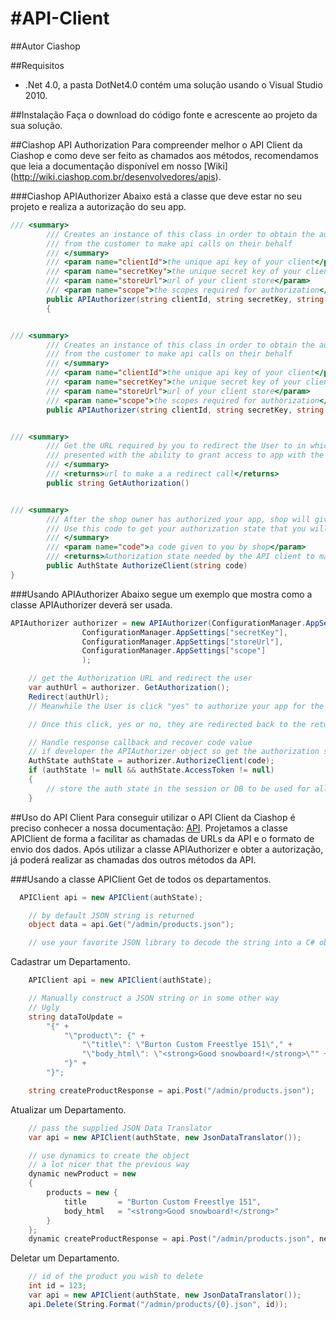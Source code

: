 #API-Client
==========

##Autor
Ciashop 

##Requisitos
* .Net 4.0, a pasta DotNet4.0 contém uma solução usando o Visual Studio 2010.

##Instalação
Faça o download do código fonte e acrescente ao projeto da sua solução.

##Ciashop API Authorization
Para compreender melhor o API Client da Ciashop e como deve ser feito as chamados aos métodos, recomendamos que leia a documentação disponível em nosso [Wiki] (http://wiki.ciashop.com.br/desenvolvedores/apis).

###Ciashop APIAuthorizer
Abaixo está a classe que deve estar no seu projeto e realiza a autorização do seu app.

```csharp
/// <summary>
        /// Creates an instance of this class in order to obtain the authorization
        /// from the customer to make api calls on their behalf
        /// </summary>
        /// <param name="clientId">the unique api key of your client</param>
        /// <param name="secretKey">the unique secret key of your client</param>
        /// <param name="storeUrl">url of your client store</param>
        /// <param name="scope">the scopes required for authorization</param>
        public APIAuthorizer(string clientId, string secretKey, string storeUrl, string scope)
        {


/// <summary>
        /// Creates an instance of this class in order to obtain the authorization
        /// from the customer to make api calls on their behalf
        /// </summary>
        /// <param name="clientId">the unique api key of your client</param>
        /// <param name="secretKey">the unique secret key of your client</param>
        /// <param name="storeUrl">url of your client store</param>
        /// <param name="scope">the scopes required for authorization</param>
        public APIAuthorizer(string clientId, string secretKey, string storeUrl, string scope)


/// <summary>
        /// Get the URL required by you to redirect the User to in which they will be
        /// presented with the ability to grant access to app with the specified scope
        /// </summary>
        /// <returns>url to make a a redirect call</returns>
        public string GetAuthorization()


/// <summary>
        /// After the shop owner has authorized your app, shop will give you a code.
        /// Use this code to get your authorization state that you will use to make API calls
        /// </summary>
        /// <param name="code">a code given to you by shop</param>
        /// <returns>Authorization state needed by the API client to make API calls</returns>
        public AuthState AuthorizeClient(string code)
}
```
###Usando APIAuthorizer
Abaixo segue um exemplo que mostra como a classe APIAuthorizer deverá ser usada.

```csharp
APIAuthorizer authorizer = new APIAuthorizer(ConfigurationManager.AppSettings["clientId"],
                ConfigurationManager.AppSettings["secretKey"],
                ConfigurationManager.AppSettings["storeUrl"],
                ConfigurationManager.AppSettings["scope"]
                );

    // get the Authorization URL and redirect the user
    var authUrl = authorizer. GetAuthorization();
    Redirect(authUrl);
    // Meanwhile the User is click "yes" to authorize your app for the specified scope. 

    // Once this click, yes or no, they are redirected back to the return URL

    // Handle response callback and recover code value
    // if developer the APIAuthorizer object so get the authorization state
    AuthState authState = authorizer.AuthorizeClient(code);
    if (authState != null && authState.AccessToken != null)
    {
        // store the auth state in the session or DB to be used for all API calls for the specified shop
    }
```    
 
##Uso do API Client
Para conseguir utilizar o API Client da Ciashop é preciso conhecer a nossa documentação: [API](http://wiki.ciashop.com.br/desenvolvedores/apis). Projetamos a classe APIClient de forma a facilitar as chamadas de URLs da API e o formato de envio dos dados. 
Após utilizar a classe APIAuthorizer e obter a autorização, já poderá realizar as chamadas dos outros métodos da API.

###Usando a classe APIClient
Get de todos os departamentos.
  
```csharp
  APIClient api = new APIClient(authState);

    // by default JSON string is returned
    object data = api.Get("/admin/products.json");

    // use your favorite JSON library to decode the string into a C# object
```
Cadastrar um Departamento.
```csharp   
    APIClient api = new APIClient(authState);

    // Manually construct a JSON string or in some other way
    // Ugly
    string dataToUpdate = 
        "{" +
            "\"product\": {" +
                "\"title\": \"Burton Custom Freestlye 151\"," +
                "\"body_html\": \"<strong>Good snowboard!</strong>\"" +
            "}" +
        "}";

    string createProductResponse = api.Post("/admin/products.json");
```
Atualizar um Departamento.
```csharp   
    // pass the supplied JSON Data Translator
    var api = new APIClient(authState, new JsonDataTranslator());

    // use dynamics to create the object
    // a lot nicer that the previous way
    dynamic newProduct = new
    { 
        products = new { 
            title       = "Burton Custom Freestlye 151", 
            body_html   = "<strong>Good snowboard!</strong>"
        } 
    };
    dynamic createProductResponse = api.Post("/admin/products.json", newProduct);

```
Deletar um Departamento.
```csharp   
    // id of the product you wish to delete
    int id = 123;
    var api = new APIClient(authState, new JsonDataTranslator());
    api.Delete(String.Format("/admin/products/{0}.json", id));
```


